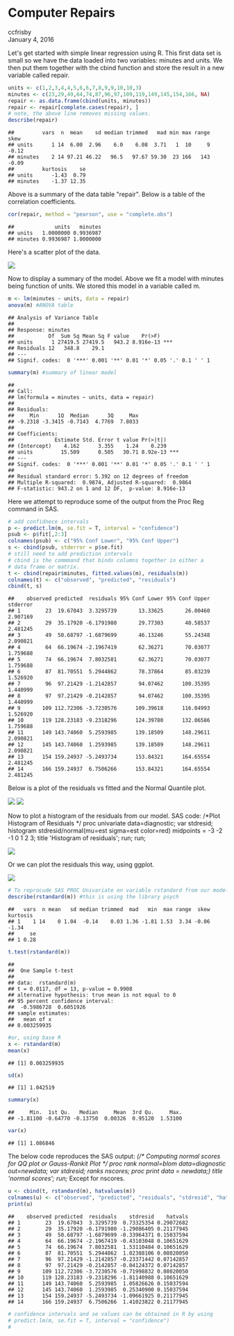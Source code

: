 # Computer Repairs
ccfrisby  
January 4, 2016  



Let's get started with simple linear regression using R.  This first data set is small so we have the data loaded into two variables: minutes and units.  We then put them together with the cbind function and store the result in a new variable called repair.


```r
units <- c(1,2,3,4,4,5,6,6,7,8,9,9,10,10,3)
minutes <- c(23,29,49,64,74,87,96,97,109,119,149,145,154,166, NA)
repair <- as.data.frame(cbind(units, minutes))
repair <- repair[complete.cases(repair), ] 
# note, the above line removes missing values.
describe(repair)
```

```
##         vars  n  mean    sd median trimmed   mad min max range  skew
## units      1 14  6.00  2.96    6.0    6.08  3.71   1  10     9 -0.12
## minutes    2 14 97.21 46.22   96.5   97.67 59.30  23 166   143 -0.09
##         kurtosis    se
## units      -1.43  0.79
## minutes    -1.37 12.35
```

Above is a summary of the data table "repair".  Below is a table of the correlation coefficients.  


```r
cor(repair, method = "pearson", use = "complete.obs")
```

```
##             units   minutes
## units   1.0000000 0.9936987
## minutes 0.9936987 1.0000000
```

Here's a scatter plot of the data.

![](repair_files/figure-html/unnamed-chunk-4-1.png) 


Now to display a summary of the model.  Above we fit a model with minutes being function of units.  We stored this model in a variable called m.


```r
m <- lm(minutes ~ units, data = repair)
anova(m) #ANOVA table
```

```
## Analysis of Variance Table
## 
## Response: minutes
##           Df  Sum Sq Mean Sq F value    Pr(>F)    
## units      1 27419.5 27419.5   943.2 8.916e-13 ***
## Residuals 12   348.8    29.1                      
## ---
## Signif. codes:  0 '***' 0.001 '**' 0.01 '*' 0.05 '.' 0.1 ' ' 1
```

```r
summary(m) #summary of linear model
```

```
## 
## Call:
## lm(formula = minutes ~ units, data = repair)
## 
## Residuals:
##     Min      1Q  Median      3Q     Max 
## -9.2318 -3.3415 -0.7143  4.7769  7.8033 
## 
## Coefficients:
##             Estimate Std. Error t value Pr(>|t|)    
## (Intercept)    4.162      3.355    1.24    0.239    
## units         15.509      0.505   30.71 8.92e-13 ***
## ---
## Signif. codes:  0 '***' 0.001 '**' 0.01 '*' 0.05 '.' 0.1 ' ' 1
## 
## Residual standard error: 5.392 on 12 degrees of freedom
## Multiple R-squared:  0.9874,	Adjusted R-squared:  0.9864 
## F-statistic: 943.2 on 1 and 12 DF,  p-value: 8.916e-13
```

Here we attempt to reproduce some of the output from the Proc Reg command in SAS.

```r
# add confidnece intervals
p <- predict.lm(m, se.fit = T, interval = "confidence")
psub <- p$fit[,2:3]
colnames(psub) <- c("95% Conf Lower", "95% Conf Upper")
s <- cbind(psub, stderror = p$se.fit)
# still need to add prediction intervals
# cbind is the commmand that binds columns together in either a 
# data frame or matrix.
t <- cbind(repair$minutes, fitted.values(m), residuals(m))
colnames(t) <- c("observed", "predicted", "residuals")
cbind(t, s)
```

```
##    observed predicted  residuals 95% Conf Lower 95% Conf Upper stderror
## 1        23  19.67043  3.3295739       13.33625       26.00460 2.907169
## 2        29  35.17920 -6.1791980       29.77303       40.58537 2.481245
## 3        49  50.68797 -1.6879699       46.13246       55.24348 2.090821
## 4        64  66.19674 -2.1967419       62.36271       70.03077 1.759688
## 5        74  66.19674  7.8032581       62.36271       70.03077 1.759688
## 6        87  81.70551  5.2944862       78.37864       85.03239 1.526920
## 7        96  97.21429 -1.2142857       94.07462      100.35395 1.440999
## 8        97  97.21429 -0.2142857       94.07462      100.35395 1.440999
## 9       109 112.72306 -3.7230576      109.39618      116.04993 1.526920
## 10      119 128.23183 -9.2318296      124.39780      132.06586 1.759688
## 11      149 143.74060  5.2593985      139.18509      148.29611 2.090821
## 12      145 143.74060  1.2593985      139.18509      148.29611 2.090821
## 13      154 159.24937 -5.2493734      153.84321      164.65554 2.481245
## 14      166 159.24937  6.7506266      153.84321      164.65554 2.481245
```


Below is a plot of the residuals vs fitted and the Normal Quantile plot.  

![](repair_files/figure-html/unnamed-chunk-7-1.png) ![](repair_files/figure-html/unnamed-chunk-7-2.png) 


Now to plot a histogram of the residuals from our model.
SAS code: 
/*Plot Histogram of Residuals */
proc univariate data=diagnostic;
	var stdresid;
	histogram stdresid/normal(mu=est sigma=est color=red)
						midpoints = -3 -2 -1 0 1 2 3;
	title 'Histogram of residuals'; run;
run;



![](repair_files/figure-html/unnamed-chunk-9-1.png) 


Or we can plot the residuals this way, using ggplot.

![](repair_files/figure-html/unnamed-chunk-10-1.png) 



```r
# To reprocude SAS PROC Univariate on variable rstandard from our model m.
describe(rstandard(m)) #this is using the library psych
```

```
##   vars  n mean   sd median trimmed  mad   min  max range  skew kurtosis
## 1    1 14    0 1.04  -0.14    0.03 1.36 -1.81 1.53  3.34 -0.06    -1.34
##     se
## 1 0.28
```

```r
t.test(rstandard(m))
```

```
## 
## 	One Sample t-test
## 
## data:  rstandard(m)
## t = 0.0117, df = 13, p-value = 0.9908
## alternative hypothesis: true mean is not equal to 0
## 95 percent confidence interval:
##  -0.5986728  0.6051926
## sample estimates:
##   mean of x 
## 0.003259935
```

```r
#or, using base R
x <- rstandard(m)
mean(x)
```

```
## [1] 0.003259935
```

```r
sd(x) 
```

```
## [1] 1.042519
```

```r
summary(x) 
```

```
##     Min.  1st Qu.   Median     Mean  3rd Qu.     Max. 
## -1.81100 -0.64770 -0.13750  0.00326  0.95120  1.53100
```

```r
var(x)
```

```
## [1] 1.086846
```

The below code reproduces the SAS output:
_(/* Computing normal scores for QQ plot or Gauss-Rankit Plot */
proc rank normal=blom data=diagnostic out=newdata;
	var stdresid;
	ranks nscores;
proc print data = newdata;)
	title 'normal scores'; run;_
Except for nscores. 


```r
u <- cbind(t, rstandard(m), hatvalues(m))
colnames(u) <- c("observed", "predicted", "residuals", "stdresid", "hatvals")
print(u)
```

```
##    observed predicted  residuals    stdresid    hatvals
## 1        23  19.67043  3.3295739  0.73325354 0.29072682
## 2        29  35.17920 -6.1791980 -1.29086405 0.21177945
## 3        49  50.68797 -1.6879699 -0.33964371 0.15037594
## 4        64  66.19674 -2.1967419 -0.43103048 0.10651629
## 5        74  66.19674  7.8032581  1.53110484 0.10651629
## 6        87  81.70551  5.2944862  1.02388106 0.08020050
## 7        96  97.21429 -1.2142857 -0.23371442 0.07142857
## 8        97  97.21429 -0.2142857 -0.04124372 0.07142857
## 9       109 112.72306 -3.7230576 -0.71998832 0.08020050
## 10      119 128.23183 -9.2318296 -1.81140988 0.10651629
## 11      149 143.74060  5.2593985  1.05826626 0.15037594
## 12      145 143.74060  1.2593985  0.25340900 0.15037594
## 13      154 159.24937 -5.2493734 -1.09661925 0.21177945
## 14      166 159.24937  6.7506266  1.41023822 0.21177945
```

```r
# confidence intervals and se values can be obtained in R by using
# predict.lm(m, se.fit = T, interval = "confidence")
# 
```



